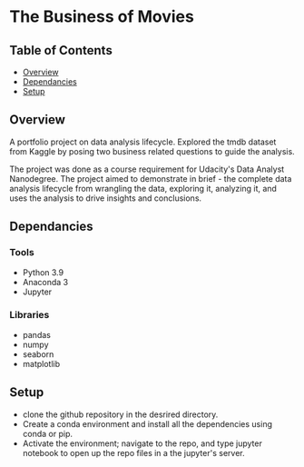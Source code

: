 # The Business of Movies 


## Table of Contents 

* [Overview](#Overview) 
* [Dependancies](#Dependancies)
* [Setup](#Setup)

## Overview 

A portfolio project on data analysis lifecycle. Explored the tmdb dataset from Kaggle by posing two business related questions to guide the analysis.

The project was done as a course requirement for Udacity's Data Analyst Nanodegree. The project aimed to demonstrate in brief - the complete data analysis lifecycle
from wrangling the data, exploring it, analyzing it, and uses the analysis to drive insights and conclusions. 


## Dependancies

### Tools 

* Python 3.9
* Anaconda 3
* Jupyter 

### Libraries

* pandas
* numpy
* seaborn
* matplotlib


## Setup

* clone the github repository in the desrired directory.
* Create a conda environment and install all the dependencies using conda or pip.
* Activate the environment; navigate to the repo, and type jupyter notebook to open up the repo files in a the jupyter's server.  

